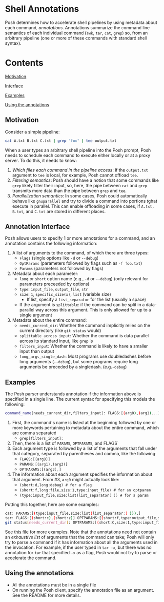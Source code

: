 # Shell Annotations
Posh determines how to accelerate shell pipelines by using metadata about each
command, _annotations_.
Annotations summarize the command line semantics of each
individual command (`awk`, `tar`, `cat`, `grep`) so, from an arbitrary
pipeline (one or more of these commands with standard shell syntax).

# Contents
[Motivation](##Motivation)

[Interface](##Interface)

[Examples](##Examples)

[Using the annotations](##Using-the-annotations)

## Motivation
Consider a simple pipeline:
```bash
cat A.txt B.txt C.txt | grep "foo" | tee output.txt
```
When a user types an arbitrary shell pipeline into the Posh prompt, Posh needs
to schedule each command to execute either locally or at a proxy server. To do
this, it needs to know:
1. *Which files each command in the pipeline access*: if the `output.txt` argument
   to `tee` is local, for example, Posh cannot offload `tee`.
2. *Filtering semantics*: Posh should have a notion that some
   commands like `grep` likely filter their input, so, here, the pipe between
   `cat` and `grep` transmits more data than the pipe between `grep` and `tee`.
3. *Parallelization semantics*: In some cases, Posh could automatically behave
   like `gnuparallel` and try to divide a command into portions tghat execute in
   parallel. This can enable offloading in some cases, if `A.txt, B.txt`, and
   `C.txt` are stored in different places.

## Annotation Interface
Posh allows users to specify 1 or more annotations for a command, and an
annotation contains the following information:
1. A list of arguments to the command, of which there are three types:
    - `Flags` (single options like `-d` or `--debug`)
    - `OptParams` (parameters followed by flags such as `-f foo.txt`)
    - `Params` (parameters not followed by flags)
2. Metadata about each parameter:
    - `long` or `short` option name (e.g., `-d` or `--debug`) (only relevant for
      parameters preceeded by options)
    - `type`: `input_file`, `output_file`, `str`
    - `size`: `1`, `specific_size(x)`, `list` (variable size)
        - If list, specify a `list_separator` for the list (usually a space)
    - If the argument is `splittable`: if the command can be split in a
      data-parallel way across this argument. This is only allowed for up to a
      single argument
3. Metadata about the entire command:
    - `needs_current_dir`: Whether the command implicitly relies on the current
      directory (like `git status` would)
    - `splittable_across_input`: Whether the command is data parallel across its
      standard input, like `grep` is
    - `filters_input`: Whether the command is likely to have a smaller input
      than output
    - `long_args_single_dash`: Most programs use doubledashes before long arguments (`--debug`), but some programs require long arguments be preceded by a singledash. (e.g.`-debug`)

## Examples
The Posh parser understands annotation if the information above is
specified in a single line.
The current syntax for specifying this models the following:
```bash
command_name[needs_current_dir,filters_input]: FLAGS:[(arg0),(arg1)...] OPTPARAMS:[(),()...] PARAMS:[()...]
```
1. First, the command's name is listed at the beginning followed by one or more
   keywords pertaining to metadata about the entire command, which are comma
   separated
    - `grep[filters_input]:`
2. Then, there is a list of `PARAMS`, `OPTPARAMS`, and FLAGS`
3. Each argument type is followed by a list of the arguments that fall under
   that category, separated by parentheses and comma, like the following:
    - `FLAGS:[(arg0)]`
    - `PARAMS:[(arg1),(arg2)]`
    - `OPTPARAMS:[(arg3),]`
4. The information about each argument specifies the information about that
   argument. From #3, `arg0` might actually look like:
    - `(short:d,long:debug) # for a flag`
    - `(short:f,long:file,size:1,type:input_file) # for an optparam`
    - `(type:input_file,size:list(list_separator( )) # for a param`


Putting this together, here are some examples:
```bash
cat: PARAMS:[(type:input_file,size:list(list_separator:( ))),]
tar: FLAGS:[(short:c),(short:z)] OPTPARAMS:[(short:f,type:output_file,size:1)] PARAMS:[(type:input_file,size:list(list_separator:( )))]
git status[needs_current_dir]: OPTPARAMS:[(short:C,size:1,type:input_file)]
```
See [this file](config/eval_annotations.txt) for more examples.
Note that the annotations need not contain an *exhaustive list* of arguments
that the command can take; Posh will only try to parse a command if it has
information about all the arguments used in the invocation.
For example, if the user typed in `tar -x`, but there was no annotation for
`tar` that specified `-x` as a flag, Posh would not try to parse or accelerate
the command.

## Using the annotations
- All the annotations must be in a single file
- On running the Posh client, specify the annotation file as an argument. See
  the README for more details.


